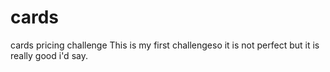 # cards
cards pricing challenge
This is my first challengeso it is not perfect but it is really good i'd say.
